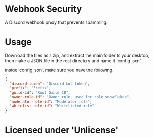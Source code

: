 # Webhook Security
 A Discord webhook proxy that prevents spamming.

# Usage
Download the files as a zip, and extract the main folder to your desktop, then make a JSON file in the root directory and name it 'config.json'.

Inside 'config.json', make sure you have the following.

```json
{
  "discord-token": "Discord bot token",
  "prefix": "Prefix",
  "guild-id": "Root Guild ID",
  "owner-role-id": "Owner role, used for role snowflakes",
  "moderator-role-id": "Moderator role",
  "whitelist-role-id": "Whitelisted role"
}
```

# Licensed under 'Unlicense'